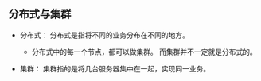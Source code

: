 ## 分布式与集群
* 分布式： 分布式是指将不同的业务分布在不同的地方。
    * 分布式中的每一个节点，都可以做集群。 而集群并不一定就是分布式的。

* 集群： 集群指的是将几台服务器集中在一起，实现同一业务。
